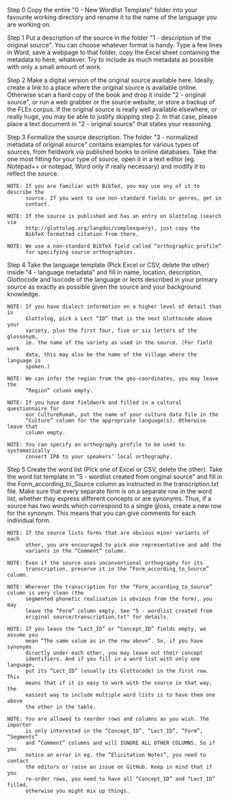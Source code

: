 ﻿Step 0
Copy the entire "0 - New Wordlist Template" folder into your favourite working directory and rename it to the name of the language you are working on.

Step 1
Put a description of the source in the folder "1 - description of the original source". You can choose whatever format is handy. Type a few lines in Word, save a webpage to that folder, copy the Excel sheet containing the metadata to here, whatever. Try to include as much metadata as possible with only a small amount of work.

Step 2
Make a digital version of the original source available here. Ideally, create a link to a place where the original source is available online. Otherwise scan a hard copy of the book and drop it inside "2 - original source", or run a web grabber or the source website, or store a backup of the FLEx corpus. If the original source is really well available elsewhere, or really huge, you may be able to justify skipping step 2. In that case, please place a text document in "2 - original source" that states your reasoning.

Step 3
Formalize the source description. The folder "3 - normalized metadata of original source" contains examples for various types of sources, from fieldwork via published books to online databases. Take the one most fitting for your type of source, open it in a text editor (eg. Notepad++ or notepad, Word only if really necessary) and modify it to reflect the source.

    NOTE: If you are familiar with BibTeX, you may use any of it to describe the
          source. If you want to use non-standard fields or genres, get in
          contact.
          
    NOTE: If the source is published and has an entry on Glottolog (search via
          http://glottolog.org/langdoc/complexquery), just copy the
          BibTeX formatted citation from there.
          
    NOTE: We use a non-standard BibTeX field called “orthographic_profile”
          for specifying source orthographies.
          
Step 4
Take the language template (Pick Excel or CSV, delete the other) inside "4 - language metadata" and fill in name, location, description, Glottocode and Isocode of the language or lects described in your primary source as exactly as possible given the source and your background knowledge.

    NOTE: If you have dialect information on a higher level of detail than in
          Glottolog, pick a Lect “ID” that is the next Glottocode above your
          variety, plus the first four, five or six letters of the glossonym,
          ie. the name of the variety as used in the source. (For field work
          data, this may also be the name of the village where the language is
          spoken.)
          
    NOTE: We can infer the region from the geo-coordinates, you may leave the
          “Region” column empty.
          
    NOTE: If you have done fieldwork and filled in a cultural questionnaire for
          our CultureRumah, put the name of your culture data file in the
          “Culture” column for the appropriate language(s). Otherwise leave that
          column empty.
          
    NOTE: You can specify an orthography profile to be used to systematically
          convert IPA to your speakers’ local orthography.
          
Step 5
Create the word list (Pick one of Excel or CSV, delete the other). Take the word list template in "5 - wordlist created from original source" and fill in the Form_according_to_Source column as instructed in the transcription.txt file. Make sure that every separate form is on a separate row in the word list, whether they express different concepts or are synonyms. Thus, if a source has two words which correspond to a single gloss, create a new row for the synonym. This means that you can give comments for each individual form.

    NOTE: If the source lists forms that are obvious minor variants of each
          other, you are encouraged to pick one representative and add the
          variants in the “Comment” column.
          
    NOTE: Even if the source uses unconventional orthography for its
          transcription, preserve it in the “Form_according_to_Source” column.
          
    NOTE: Wherever the transcription for the “Form_according_to_Source” column is very clean (the
          segmented phonetic realisation is obvious from the form), you may
          leave the “Form” column empty. See "5 - wordlist created from
          original source/transcription.txt" for details.
          
    NOTE: If you leave the “Lect_ID” or “Concept_ID” fields empty, we assume you
          mean “The same value as in the row above”. So, if you have synonyms
          directly under each other, you may leave out their concept
          identifiers. And if you fill in a word list with only one language,
          put its “Lect_ID” (usually its Glottocode) in the first row. This
          means that if it is easy to work with the source in that way, the
          easiest way to include multiple word lists is to have them one above
          the other in the table.
          
    NOTE: You are allowed to reorder rows and columns as you wish. The importer
          is only interested in the “Concept_ID”, “Lect_ID”, “Form”, “Segments”
          and “Comment” columns and will IGNORE ALL OTHER COLUMNS. So if you
          notice an error in eg. the “Elicitation Notes”, you need to contact
          the editors or raise an issue on GitHub. Keep in mind that if you
          re-order rows, you need to have all “Concept_ID” and “Lect_ID” filled,
          otherwise you might mix up things.


